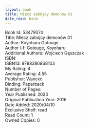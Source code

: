 ```yaml
---
layout: book
title: Miecz zabójcy demonów 01
date_read: None
---
```


Book Id: 53479074<br />
Title: Miecz zabójcy demonów 01<br />
Author: Koyoharu Gotouge<br />
Author l-f: Gotouge, Koyoharu<br />
Additional Authors: Wojciech Gęszczak<br />
ISBN: <br />
ISBN13: 9788380968103<br />
My Rating: 4<br />
Average Rating: 4.55<br />
Publisher: Waneko<br />
Binding: Paperback<br />
Number of Pages: <br />
Year Published: 2020<br />
Original Publication Year: 2016<br />
Date Added: 2020/04/10<br />
Exclusive Shelf: read<br />
Read Count: 1<br />
Owned Copies: 0<br />

